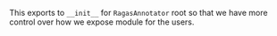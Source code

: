 

<!-- WARNING: THIS FILE WAS AUTOGENERATED! DO NOT EDIT! -->

This exports to `__init__` for `RagasAnnotator` root so that we have
more control over how we expose module for the users.
